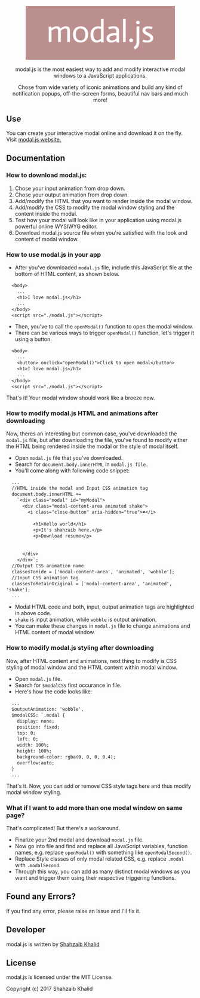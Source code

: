<p align="center">
  <a href="https://shahzaibkhalid.github.io/modaljs">
    <img alt="modal.js" src="https://raw.githubusercontent.com/shahzaibkhalid/modaljs/master/images/modaljs.png" width="400"/>
  </a>
</p>

<p align="center">
modal.js is the most easiest way to add and modify interactive modal windows to a JavaScript applications.
</p>
<p align="center">
Chose from wide variety of iconic animations and build any kind of
notification popups, off-the-screen forms, beautiful nav bars and much
more!
</p>

## Use

You can create your interactive modal online and download it on the fly. Visit [modal.js website.](https://shahzaibkhalid.github.io/modaljs)

## Documentation

### How to download modal.js:

1.  Chose your input animation from drop down.
2.  Chose your output animation from drop down.
3.  Add/modify the HTML that you want to render inside the modal window.
4.  Add/modify the CSS to modify the modal window styling and the
    content inside the modal.
5.  Test how your modal will look like in your application using modal.js
    powerful online WYSIWYG editor.
6.  Download modal.js source file when you're satisfied with the look
    and content of modal window.

### How to use modal.js in your app

-   After you've downloaded `modal.js` file, include this JavaScript
    file at the bottom of HTML content, as shown below.

<!-- -->

      <body>
        ...
        <h1>I love modal.js</h1>
        ...
      </body>
      <script src="./modal.js"></script>
      

-   Then, you've to call the `openModal()` function to open the modal
    window.
-   There can be various ways to trigger `openModal()` function, let's
    trigger it using a button.

<!-- -->

      <body>
        ...
        <button> onclick="openModal()">Click to open modal</button>
        <h1>I love modal.js</h1>
        ...
      </body>
      <script src="./modal.js"></script>
      

That's it! Your modal window should work like a breeze now.

### How to modify modal.js HTML and animations after downloading

Now, theres an interesting but common case, you've downloaded the
`modal.js` file, but after downloading the file, you've found to modify
either the HTML being rendered inside the modal or the style of modal
itself.

-   Open `modal.js` file that you've downloaded.
-   Search for `document.body.innerHTML` in `modal.js file.`
-   You'll come along with following code snippet:

<!-- -->

      ...
      //HTML inside the modal and Input CSS animation tag
      document.body.innerHTML += 
        `<div class="modal" id="myModal">
          <div class="modal-content-area animated shake">
            <i class="close-button" aria-hidden="true">✖</i>
            
              <h1>Hello world</h1>
              <p>It's shahzaib here.</p>
              <p>Download resume</p>
            
            
          </div>
        </div>`;
      //Output CSS animation name              
      classesToHide = ['modal-content-area', 'animated', 'wobble'];
      //Input CSS animation tag
      classesToRetainOriginal = ['modal-content-area', 'animated', 'shake'];
      ...
      

-   Modal HTML code and both, input, output animation tags are
    highlighted in above code.
-   `shake` is input animation, while `wobble` is output animation.
-   You can make these changes in `modal.js` file to change animations
    and HTML content of modal window.

### How to modify modal.js styling after downloading

Now, after HTML content and animations, next thing to modify is CSS
styling of modal window and the HTML content within modal window.

-   Open `modal.js` file.
-   Search for `$modalCSS` first occurance in file.
-   Here's how the code looks like:

<!-- -->

      ...
      $outputAnimation: 'wobble',
      $modalCSS: `.modal {
        display: none;
        position: fixed;
        top: 0;
        left: 0;
        width: 100%;
        height: 100%;
        background-color: rgba(0, 0, 0, 0.4);
        overflow:auto;
      }
      ...
      

That's it. Now, you can add or remove CSS style tags here and thus
modify modal window styling.

### What if I want to add more than one modal window on same page?

That's complicated! But there's a workaround.

-   Finalize your 2nd modal and download `modal.js` file.
-   Now go into file and find and replace all JavaScript variables,
    function names, e.g. replace `openModal()` with something like
    `openModalSecond()`.
-   Replace Style classes of only modal related CSS, e.g. replace
    `.modal` with `.modalSecond`.
-   Through this way, you can add as many distinct modal windows as you
    want and trigger them using their respective triggering functions.

## Found any Errors?

If you find any error, please raise an Issue and I'll fix it.

## Developer

modal.js is written by [Shahzaib Khalid](shahzaibkhalid.com)

## License

modal.js is licensed under the MIT License.

Copyright (c) 2017 Shahzaib Khalid
